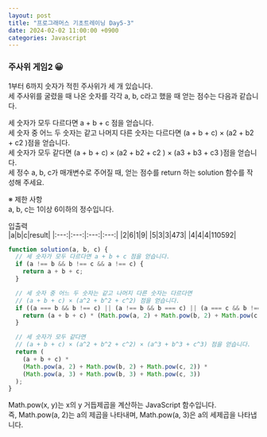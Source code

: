 ```yaml
---
layout: post
title: "프로그래머스 기초트레이닝 Day5-3"
date: 2024-02-02 11:00:00 +0900
categories: Javascript
---
```


### 주사위 게임2 😀

1부터 6까지 숫자가 적힌 주사위가 세 개 있습니다. <br>
세 주사위를 굴렸을 때 나온 숫자를 각각 a, b, c라고 했을 때 얻는 점수는 다음과 같습니다.<br>

세 숫자가 모두 다르다면 a + b + c 점을 얻습니다.<br>
세 숫자 중 어느 두 숫자는 같고 나머지 다른 숫자는 다르다면 (a + b + c) × (a2 + b2 + c2 )점을 얻습니다.<br>
세 숫자가 모두 같다면 (a + b + c) × (a2 + b2 + c2 ) × (a3 + b3 + c3 )점을 얻습니다.<br>
세 정수 a, b, c가 매개변수로 주어질 때, 얻는 점수를 return 하는 solution 함수를 작성해 주세요.<br>

※ 제한 사항<br>
a, b, c는 1이상 6이하의 정수입니다.<br>

입출력 <br>
|a|b|c|result|
|:---:|:---:|:---:|:---:|
|2|6|1|9|
|5|3|3|473|
|4|4|4|110592|

```javascript
function solution(a, b, c) {
  // 세 숫자가 모두 다르다면 a + b + c 점을 얻습니다.
  if (a !== b && b !== c && a !== c) {
    return a + b + c;
  }

  // 세 숫자 중 어느 두 숫자는 같고 나머지 다른 숫자는 다르다면
  // (a + b + c) × (a^2 + b^2 + c^2) 점을 얻습니다.
  if ((a === b && b !== c) || (a !== b && b === c) || (a === c && b !== c)) {
    return (a + b + c) * (Math.pow(a, 2) + Math.pow(b, 2) + Math.pow(c, 2));
  }

  // 세 숫자가 모두 같다면
  // (a + b + c) × (a^2 + b^2 + c^2) × (a^3 + b^3 + c^3) 점을 얻습니다.
  return (
    (a + b + c) *
    (Math.pow(a, 2) + Math.pow(b, 2) + Math.pow(c, 2)) *
    (Math.pow(a, 3) + Math.pow(b, 3) + Math.pow(c, 3))
  );
}
```

Math.pow(x, y)는 x의 y 거듭제곱을 계산하는 JavaScript 함수입니다.<br>
즉, Math.pow(a, 2)는 a의 제곱을 나타내며, Math.pow(a, 3)은 a의 세제곱을 나타냅니다.<br>
